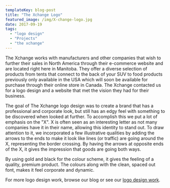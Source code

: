 ```yaml
---
templateKey: blog-post
title: "The Xchange Logo"
featured_image: /img/X-change-logo.jpg
date: 2017-09-19
tags:
  - "logo design"
  - "Projects"
  - "the xchange"
---
```


The Xchange works with manufacturers and other companies that wish to further their sales in North America through their e-commerce website and are located right here in Manitoba. They offer a diverse selection of products from tents that connect to the back of your SUV to food products previously only available in the USA which will soon be available for purchase through their online store in Canada. The Xchange contacted us for a logo design and a website that met the vision they had for their business.

The goal of The Xchange logo design was to create a brand that has a professional and corporate look, but still has an edgy feel with something to be discovered when looked at further. To accomplish this we put a lot of emphasis on the "X". X is often seen as an interesting letter as not many companies have it in their name, allowing this identity to stand out. To draw attention to it, we incorporated a few illustrative qualities by adding the arrows to the ends to make it look like lines (or traffic) are going around the X, representing the border crossing. By having the arrows at opposite ends of the X, it gives the impression that goods are going both ways.

By using gold and black for the colour scheme, it gives the feeling of a quality, premium product. The colours along with the clean, spaced out font, makes it feel corporate and dynamic.

For more logo design work, browse our blog or see our [logo design work](https://graphicintuitions.com/our-work/).